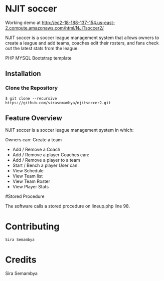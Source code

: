 NJIT soccer
=========

Working demo at http://ec2-18-188-137-154.us-east-2.compute.amazonaws.com/html/NJITsoccer2/

NJIT soccer is a soccer league management system that allows owners to create a league and add teams, coaches edit their rosters, and fans check out the latest stats from the league.

PHP
MYSQL
Bootstrap template

## Installation
### Clone the Repository
    $ git clone --recursive https://github.com/sirasemambya/njitsoccer2.git

## Feature Overview

NJIT soccer is a soccer league management system in which:

Owners can:
  Create a team
-  Add / Remove a Coach
-  Add / Remove a player
Coaches can:
-  Add / Remove a player to a team
-  Start / Bench a player
User can:
-  View Schedule
-  View Team list
-  View Team Roster
-  View Player Stats

#Stored Procedure

The software calls a stored procedure on lineup.php line 98.

# Contributing
    Sira Semambya
# Credits

Sira Semambya
